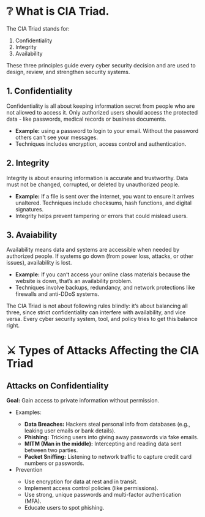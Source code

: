 # ❔ What is CIA Triad.
The CIA Triad stands for:
<ol>
  <li> Confidentiality</li>
  <li>Integrity</li>
  <li>Availability</li>
</ol>
These three principles guide every cyber security decision and are used to design, review, and strengthen security systems.

<h2>1. Confidentiality</h2>
Confidentiality is all about keeping information secret from people who are not allowed to access it. Only authorized users should access the protected data - like passwords, medical records or business documents.
<ul>
  <li><strong>Example:</strong> using a password to login to your email. Without the password others can't see your messages.</li>
  <li>Techniques includes encryption, access control and authentication.</li>
</ul>

<h2>2. Integrity</h2>
Integrity is about ensuring information is accurate and trustworthy. Data must not be changed, corrupted, or deleted by unauthorized people.
<ul>
  <li><strong>Example:</strong> If a file is sent over the internet, you want to ensure it arrives unaltered. Techniques include checksums, hash functions, and digital signatures.</li>
  <li>Integrity helps prevent tampering or errors that could mislead users.</li>
</ul>

<h2>3. Avaiability</h2>
Availability means data and systems are accessible when needed by authorized people. If systems go down (from power loss, attacks, or other issues), availability is lost.
<ul>
  <li><strong>Example:</strong> If you can’t access your online class materials because the website is down, that’s an availability problem.</li>
  <li>Techniques involve backups, redundancy, and network protections like firewalls and anti-DDoS systems.</li>
</ul>

The CIA Triad is not about following rules blindly: it’s about balancing all three, since strict confidentiality can interfere with availability, and vice versa. Every cyber security system, tool, and policy tries to get this balance right.​

# ⚔️ Types of Attacks Affecting the CIA Triad
<h2>Attacks on Confidentiality</h2>
<strong>Goal:</strong> Gain access to private information without permission.
<ul>
  <li>Examples:</li>
  <ul>
    <li><strong>Data Breaches:</strong> Hackers steal personal info from databases (e.g., leaking user emails or bank details).</li>
    <li><strong>Phishing:</strong> Tricking users into giving away passwords via fake emails.</li>
    <li><strong>MITM (Man in the middle):</strong> Intercepting and reading data sent between two parties.​</li>
    <li><strong>Packet Sniffing:</strong> Listening to network traffic to capture credit card numbers or passwords.</li>
  </ul>
  <li>Prevention</li>
  <ul>
    <li>Use encryption for data at rest and in transit.</li>
    <li>Implement access control policies (like permissions).</li>
    <li>Use strong, unique passwords and multi-factor authentication (MFA).</li>
    <li>Educate users to spot phishing.</li>
  </ul>
</ul>
